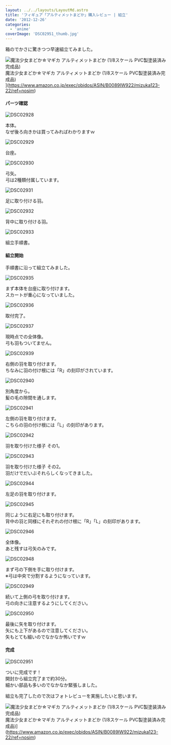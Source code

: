 ```yaml
---
layout: ../../layouts/LayoutMd.astro
title: 'フィギュア「アルティメットまどか」購入レビュー | 組立'
date: '2012-12-26'
categories:
  - 'anime'
coverImage: 'DSC02951_thumb.jpg'
---
```


箱のでかさに驚きつつ早速組立てみました。

![魔法少女まどか☆マギカ アルティメットまどか (1/8スケール PVC製塗装済み完成品)](/archive/images/51vSYmlo35L._SL160_.jpg)  
魔法少女まどか☆マギカ アルティメットまどか (1/8スケール PVC製塗装済み完成品)  
](https://www.amazon.co.jp/exec/obidos/ASIN/B0089IW922/mizuka123-22/ref=nosim)

#### パーツ確認

![DSC02928](/archive/images/DSC02928_thumb.jpg 'DSC02928')

本体。  
なぜ後ろ向きかは買ってみればわかりますｗ

![DSC02929](/archive/images/DSC02929_thumb.jpg 'DSC02929')

台座。

![DSC02930](/archive/images/DSC02930_thumb.jpg 'DSC02930')

弓矢。  
弓は2種類付属しています。

![DSC02931](/archive/images/DSC02931_thumb.jpg 'DSC02931')

足に取り付ける羽。

![DSC02932](/archive/images/DSC02932_thumb.jpg 'DSC02932')

背中に取り付ける羽。

![DSC02933](/archive/images/DSC02933_thumb.jpg 'DSC02933')

組立手順書。

#### 組立開始

手順書に沿って組立てみました。

![DSC02935](/archive/images/DSC02935_thumb.jpg 'DSC02935')

まず本体を台座に取り付けます。  
スカートが重心になっていました。

![DSC02936](/archive/images/DSC02936_thumb.jpg 'DSC02936')

取付完了。

![DSC02937](/archive/images/DSC02937_thumb.jpg 'DSC02937')

現時点での全体像。  
弓も羽もついてません。

![DSC02939](/archive/images/DSC02939_thumb.jpg 'DSC02939')

右側の羽を取り付けます。  
ちなみに羽の付け根には「R」の刻印がされています。

![DSC02940](/archive/images/DSC02940_thumb.jpg 'DSC02940')

別角度から。  
髪の毛の隙間を通します。

![DSC02941](/archive/images/DSC02941_thumb.jpg 'DSC02941')

左側の羽を取り付けます。  
こちらの羽の付け根には「L」の刻印があります。

![DSC02942](/archive/images/DSC02942_thumb.jpg 'DSC02942')

羽を取り付けた様子 その1。

![DSC02943](/archive/images/DSC02943_thumb.jpg 'DSC02943')

羽を取り付けた様子 その2。  
羽だけでだいぶそれらしくなってきました。

![DSC02944](/archive/images/DSC02944_thumb.jpg 'DSC02944')

左足の羽を取り付けます。

![DSC02945](/archive/images/DSC02945_thumb.jpg 'DSC02945')

同じように右足にも取り付けます。  
背中の羽と同様にそれぞれの付け根に「R」「L」の刻印があります。

![DSC02946](/archive/images/DSC02946_thumb.jpg 'DSC02946')

全体像。  
あと残すは弓矢のみです。

![DSC02948](/archive/images/DSC02948_thumb.jpg 'DSC02948')

まず弓の下側を手に取り付けます。  
※弓は中央で分割するようになっています。

![DSC02949](/archive/images/DSC02949_thumb.jpg 'DSC02949')

続いて上側の弓を取り付けます。  
弓の向きに注意するようにしてください。

![DSC02950](/archive/images/DSC02950_thumb.jpg 'DSC02950')

最後に矢を取り付けます。  
矢にも上下があるので注意してください。  
矢もとても細いのでなかなか怖いですｗ

#### 完成

![DSC02951](/archive/images/DSC02951_thumb.jpg 'DSC02951')

ついに完成です！  
開封から組立完了まで約30分。  
細かい部品も多いのでなかなか緊張しました。

組立も完了したので次はフォトレビューを実施したいと思います。

![魔法少女まどか☆マギカ アルティメットまどか (1/8スケール PVC製塗装済み完成品)](/archive/images/51vSYmlo35L._SL160_.jpg)  
魔法少女まどか☆マギカ アルティメットまどか (1/8スケール PVC製塗装済み完成品)](https://www.amazon.co.jp/exec/obidos/ASIN/B0089IW922/mizuka123-22/ref=nosim)
